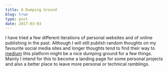 ```yaml
---
title: A Dumping Ground
blog: true
type: post
date: 2017-03-03
---
```


I have tried a few different iterations of personal websites and of online publishing in the past. Although I will still publish random thoughts on my favourite social media sites and longer thoughts tend to find their way to [medium](https://medium.com/@lukewiwa) this platform might be a nice dumping ground for a few things. Mainly I intend for this to become a landing page for some personal projects and also a better place to leave more personal or technical ramblings.